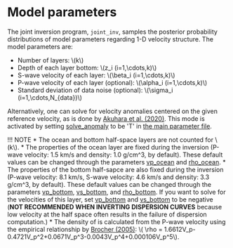 # Model parameters

The joint inversion program, `joint_inv`,  samples the posterior probability distributions of model parameters regarding 1-D velocity structure. The model parameters are:
 
* Number of layers: \\(k\\)
* Depth of each layer bottom: \\(z_i (i=1,\cdots,k)\\)
* S-wave velocity of each layer: \\(\beta_i (i=1,\cdots,k)\\)
* P-wave velocity of each layer (optional): \\(\alpha_i (i=1,\cdots,k)\\)
* Standard deviation of data noise (optional): \\(\sigma_i (i=1,\cdots,N_{data})\\)

Alternatively, one can solve for velocity anomalies centered on the given reference velocity, as is done by [Akuhara et al. (2020)](https://doi.org/10.1029/2020GL088280). This mode is activated by setting [solve_anomaly](parameter_list.md#solve_anomaly) to be 'T' in [the main parameter file](main_parameter_file.md). 


!!! NOTE
    * The ocean and bottom half-space layers are not counted for \\(k\\).
    * The properties of the ocean layer are fixed during the inversion (P-wave velocity: 1.5 km/s and density: 1.0 g/cm^3, by default). These default values can be changed through the parameters [vp_ocean](parameter_list.md#vp_ocean) and [rho_ocean](parameter_list.md#rho_ocean).
    * The properties of the bottom half-sapce are also fixed during the inversion (P-wave velocity: 8.1 km/s, S-wave velocity: 4.6 km/s and density: 3.3 g/cm^3, by default). These default values can be changed through the parameters [vp_bottom](parameter_list.md#vp_bottom), [vs_bottom](parameter_list.md#vs_bottom), and [rho_bottom](parameter_list.md#rho_bottom). If you want to solve for the velocities of this layer, set [vp_bottom](parameter_list.md#vp_bottom) and [vs_bottom](parameter_list.md#vs_bottom) to be negative (__NOT RECOMMENDED WHEN INVERTING DISPERSION CURVES__ because low velocity at the half space often results in the failure of dispersion computation.)
    * The density of is calculated from the P-wave velocity using the empirical relationship by [Brocher (2005)](https://doi.org/10.1785/0120050077): \\( \rho = 1\.6612V_p-0\.4721V_p^2+0\.0671V_p^3-0\.0043V_p^4+0\.000106V_p^5\\).
